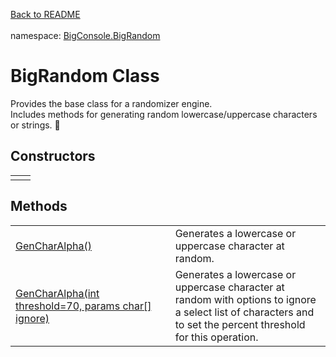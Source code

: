 <a href="https://github.com/redrithm/BigConsole/blob/master/README.md#bigconsole">Back to README</a><br/><br/>
namespace: <a href="https://github.com/redrithm/BigConsole/blob/master/documentation/BigRandom/NAMESPACE.md#bigconsole-bigrandom-namespace">BigConsole.BigRandom</a>
<h1 id="bigtext-class">BigRandom Class</h1>
Provides the base class for a randomizer engine.<br/>Includes methods for generating random lowercase/uppercase characters or strings. &#x1F34E;

<h2>Constructors</h2>
<table>
<tbody>
<tr>
<td>
</td>
<td>
</td>
</tr>
</tbody>
</table>

<h2>Methods</h2>
<table>
<tbody>
<tr>
<td>
<a href="https://www.youtube.com/watch?v=NZcZh4jIwD4">GenCharAlpha()</a>
</td>
<td>
Generates a lowercase or uppercase character at random.
</td>
</tr>
<tr>
<td width="530">
<a href="https://www.youtube.com/watch?v=NZcZh4jIwD4">GenCharAlpha(int threshold=70, params char[] ignore)</a>
</td>
<td width="650">
Generates a lowercase or uppercase character at random with options to ignore a select list of characters and to set the percent threshold for this operation.</td>
</tr>
</tbody>
</table>
